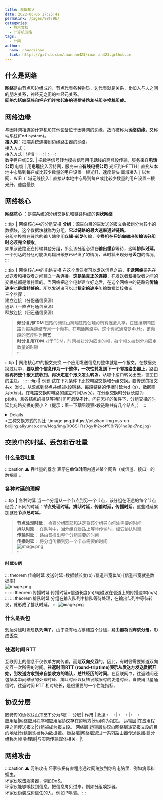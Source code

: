 ```yaml
---
title: 基础知识
date: 2022-06-06 17:25:41
permalink: /pages/98f79b/
categories:
  - 技术文档
  - 计算机网络
tags:
  - 计网
author: 
  name: Chengzihan
  link: https://github.com/inannan423/inannan423.github.io
---
```


## 什么是网络

**网络**是由节点和边组成的，节点代表各种物质，边代表就是关系，比如人与人之间的朋友关系，神经元之间的神经元关系。  
**网络包括端系统和把它们连接起来的通信链路和分组交换机组成。**

## 网络边缘

与因特网相连的计算机和其他设备位于因特网的边缘，故而被称为**网络边缘**，又称端系统(End system)。  
**接入网**：把端系统连接到边缘路由器的网络。  
接入方式：  
接入方式 | 详情
:---: | :---:  
数字用户线DSL | 把数字信号转为模拟信号用电话线的高频段传输，服务来自**电话公司**
电缆 | 用**电缆**接入因特网，服务来自**有线电视公司**
光纤到户FTTH | 直接从本地中心局到每户或比较少数量的用户设置一根光纤，速度最快
局域接入 | 以太网、WIFI
广域无线接入 | 直接从本地中心局到每户或比较少数量的用户设置一根光纤，速度最快

## 网络核心

**网络核心** ：是端系统的分组交换机和链路构成的**网状网络**  

:::tip 🔔 网络核心中的分组交换
**分组**：源端向目的端发送的报文会被划分为较小的数据块，这个数据块就称为分组。**它以链路的最大速率通过链路**。  
分组交换机在链路的输入端使用**存储-转发**传输，**交换机在开始向输出传输该分组时必须完全接收**。  
如果该链路正在传输其他分组，那么该分组必须在**输出缓存**等待，这叫**排队时延**，一个到达的分组可能发现输出缓存已经满了的情况，此时将出现分组**丢包**的情况。
:::

:::tip 🔔 网络核心中的电路交换
在这个发送者可以发送信息之前，**电话网络**要先在发送者和接受者之间建立一条连接。**这是条真正的连接**，在发送者和接受者之间的交换机都是维持着的。当网络把这个电路建立好之后，在这个网络中的链路的**传输速率也是维持好的**。所以发送者可以以**稳定的速率**传输数据给接收者  
三个步骤：  
建立连接（分配通信资源）  
通话（一直占用通信资源）  
释放连接（归还通信资源）  
> **频分复用FDM**
链路的频谱由跨越链路创建的所有连接共享。在连接期间链路为每条连结专用一个频率。在电话网络中，这个频宽通常是4kHz，该频段的宽度称为**带宽**  
> **时分复用TDM**
对于TDM，时间被划分为固定的帧，每个帧又被划分为固定数量的时隙  
:::

:::tip 🔔 网络核心中的报文交换
一个应用发送信息的整体就是一个报文。在数据交换过程中，**要以整个信息作为一个整体，一次性转发到下一个邻接路由器上**，路由器**再把整个报文接收到，再决定这个报文怎么转发**，从哪个接口转发出去，直至目的主机。
:::
:::tip 🔔 例题
试在下列条件下比较电路交换和分组交换。要传送的报文共x（bit）。从源点到终点共经过k段链路，每段链路的传播时延为d（s），数据率为b(b/s)。在电路交换时电路的建立时间为s(s)。在分组交换时分组长度为p(bit)，且各结点的排队等待时间可忽略不计。问在怎样的条件下，分组交换的时延比电路交换的要小？（提示：画一下草图观察k段链路共有几个结点。）
:::
<details> 查看答案
在电路交换中，电路的建立时延是s,报文的发送时延是x/b,报文的传播时延是：kd,故总时延为：x/b+kd+s;在分组交换中,报文的发送时延是(x/p)×(p/b); K段传输中，有(k-1)次的储存转发延迟,(p/b)* (k-1);传播时延是kd;故总时延是：（x/p）×(p/b)+ (p/b)×(k-1)+kd=x/b+kd+(p/b)×(k-1);当s>(k-1)×(p/b)时，电路交换的时延比分组交换的时延大，当x>>p,相反。
</details>
>三种交换方式的对比
![image.png](https://jetzihan-img.oss-cn-beijing.aliyuncs.com/blog/img/006SHRs9gy1h2yoff98r7j31ha0pk7nz.jpg)  

## 交换中的时延、丢包和吞吐量

### 什么是吞吐量  

:::caution ⚠ 吞吐量的概念
表示在**单位时间**内通过某个网络（或信道、接口）的数据量
:::

### 各种时延的理解

:::tip 🔔 各种时延
当一个分组从一个节点到另一个节点，该分组在沿途的每个节点经受了不同的时延：**节点处理时延，排队时延，传输时延，传播时延**，这些时延累加就是**节点总时延**。

>**节点处理时延**： 检查分组首部和决定将该分组导向何处需要的时间  
>**排队时延**： 在队列中，当分组在链路上等待传输时，经受排队时延  
>**传输时延**： 路由器推出整个分组需要的时间  
>**传播时延**： 将分组传播到另一个节点需要的时间  
![image.png](https://jetzihan-img.oss-cn-beijing.aliyuncs.com/blog/img/006SHRs9gy1h2yokav10oj30bv051dgd.jpg)  
:::

#### 时延实例

::: theorem 传输时延
发送时延=数据帧长度(b) /信道带宽(b/s)    [信道带宽就是数据率]  
![image.png](https://jetzihan-img.oss-cn-beijing.aliyuncs.com/blog/img/006SHRs9gy1h2yswmcf0sj30ej028757.jpg)  
:::
::: theorem 传播时延
传播时延=信道长度(m)/电磁波在信道上的传播速率(m/s)  
:::
::: theorem 排队时延
分组在输入队列中排队等待处理，在输出队列中等待转发，就形成了排队时延。
:::
![image.png](https://jetzihan-img.oss-cn-beijing.aliyuncs.com/blog/img/006SHRs9gy1h2ysxyb4fsj30gx08dn10.jpg)  

### 什么是丢包

到达分组时发现**队列满了**。由于没有地方存储这个分组，**路由器将丢弃该分组**，形成**丢包**  

### 往返时间 RTT

互联网上的信息不仅仅单方向传输，而是**双向交互**的。因此，有时很需要知道双向交互一次所需的时间。**往返时间 RTT (round-trip time)**表示**从发送方发送数据开始，到发送方收到来自接收方的确认，总共经历的时间**。在互联网中，往返时间还包括各中间结点的处理时延、排队时延以及转发数据时的发送时延。当使用卫星通信时，往返时间 RTT 相对较长，是很重要的一个性能指标。  

## 协议分层

因特网的协议栈由顶至下分为5层：
分层 | 作用 | 数据
:---: | :---: | :---:  
应用层|网络应用程序和应用层协议存在的地方|分组称为报文。
运输层|在应用程序之间传送报文|分组被成为报文段。
网络层|运输层协议向网络层递交报文段的目的地址|分组到这被称为数据报。
链路层|网络层通过一系列路由器传送数据报|分组称为帧
物理层|与实际传输媒体相关。|\

## 网络攻击

:::caution ⚠ 网络攻击
坏家伙把有害程序通过网络放到你的电脑里，例如病毒和蠕虫。  
坏家伙攻击服务器，例如DoS。  
坏家伙能够嗅探到信息，把信息拷贝过来，例如分组嗅探器。  
坏家伙伪装成你信任的人，例如IP哄骗。
:::
